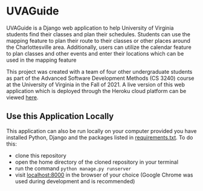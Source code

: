 # UVAGuide

UVAGuide is a Django web application to help University of Virginia students find their classes and plan their schedules. Students can use the mapping feature to plan their route to their classes or other places around the Charlottesville area. Additionally, users can utilize the calendar feature to plan classes and other events and enter their locations which can be used in the mapping feature

This project was created with a team of four other undergraduate students as part of the Advanced Software Development Methods (CS 3240) course at the University of Virginia in the Fall of 2021. A live version of this web application which is deployed through the Heroku cloud platform can be viewed [here](https://uva-guide-b26.herokuapp.com/).


## Use this Application Locally
This application can also be run locally on your computer provided you have installed Python, Django and the packages listed in [requirements.txt](requirements.txt). To do this:
- clone this repository
- open the home directory of the cloned repository in your terminal
- run the command ```python manage.py runserver```
- visit [localhost:8000](localhost:8000) in the browser of your choice (Google Chrome was used during development and is recommended)